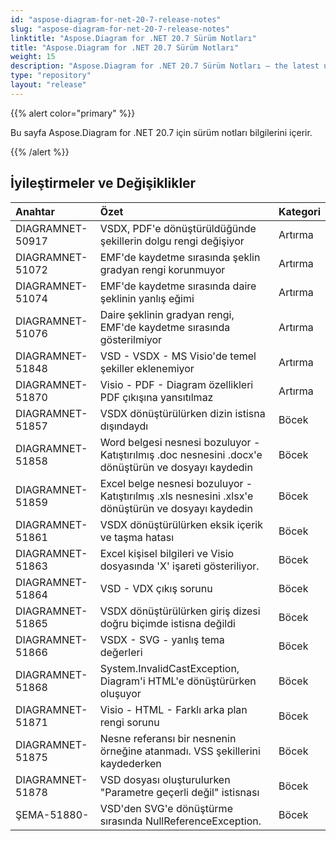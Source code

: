 ```yaml
---
id: "aspose-diagram-for-net-20-7-release-notes"
slug: "aspose-diagram-for-net-20-7-release-notes"
linktitle: "Aspose.Diagram for .NET 20.7 Sürüm Notları"
title: "Aspose.Diagram for .NET 20.7 Sürüm Notları"
weight: 15
description: "Aspose.Diagram for .NET 20.7 Sürüm Notları – the latest updates and fixes."
type: "repository"
layout: "release"
---
```

{{% alert color="primary" %}} 

Bu sayfa Aspose.Diagram for .NET 20.7 için sürüm notları bilgilerini içerir.

{{% /alert %}} 
## **İyileştirmeler ve Değişiklikler**

|**Anahtar**|**Özet**|**Kategori**|
|:- |:- |:- |
|DIAGRAMNET-50917|VSDX, PDF'e dönüştürüldüğünde şekillerin dolgu rengi değişiyor|Artırma|
|DIAGRAMNET-51072|EMF'de kaydetme sırasında şeklin gradyan rengi korunmuyor|Artırma|
|DIAGRAMNET-51074|EMF'de kaydetme sırasında daire şeklinin yanlış eğimi|Artırma|
|DIAGRAMNET-51076|Daire şeklinin gradyan rengi, EMF'de kaydetme sırasında gösterilmiyor|Artırma|
|DIAGRAMNET-51848|VSD - VSDX - MS Visio'de temel şekiller eklenemiyor|Artırma|
|DIAGRAMNET-51870|Visio - PDF - Diagram özellikleri PDF çıkışına yansıtılmaz|Artırma|
|DIAGRAMNET-51857|VSDX dönüştürülürken dizin istisna dışındaydı|Böcek|
|DIAGRAMNET-51858|Word belgesi nesnesi bozuluyor - Katıştırılmış .doc nesnesini .docx'e dönüştürün ve dosyayı kaydedin|Böcek|
|DIAGRAMNET-51859|Excel belge nesnesi bozuluyor - Katıştırılmış .xls nesnesini .xlsx'e dönüştürün ve dosyayı kaydedin|Böcek|
|DIAGRAMNET-51861|VSDX dönüştürülürken eksik içerik ve taşma hatası|Böcek|
|DIAGRAMNET-51863|Excel kişisel bilgileri ve Visio dosyasında 'X' işareti gösteriliyor.|Böcek|
|DIAGRAMNET-51864|VSD - VDX çıkış sorunu|Böcek|
|DIAGRAMNET-51865|VSDX dönüştürülürken giriş dizesi doğru biçimde istisna değildi|Böcek|
|DIAGRAMNET-51866|VSDX - SVG - yanlış tema değerleri|Böcek|
|DIAGRAMNET-51868|System.InvalidCastException, Diagram'i HTML'e dönüştürürken oluşuyor|Böcek|
|DIAGRAMNET-51871|Visio - HTML - Farklı arka plan rengi sorunu|Böcek|
|DIAGRAMNET-51875|Nesne referansı bir nesnenin örneğine atanmadı. VSS şekillerini kaydederken|Böcek|
|DIAGRAMNET-51878|VSD dosyası oluşturulurken "Parametre geçerli değil" istisnası|Böcek|
|ŞEMA-51880-|VSD'den SVG'e dönüştürme sırasında NullReferenceException.|Böcek|

